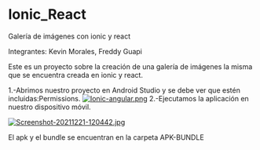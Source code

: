 # Ionic_React
Galería de imágenes con ionic y react 


Integrantes: Kevin Morales, Freddy Guapi

Este es un proyecto sobre la creación de una galería de imágenes la misma que se encuentra creada en ionic y react.

1.-Abrimos nuestro proyecto en Android Studio  y se debe ver que estén incluidas:Permissions.
[![Ionic-angular.png](https://i.postimg.cc/wvMk8LGF/Ionic-angular.png)](https://postimg.cc/ft4dYtZ0)
2.-Ejecutamos la aplicación en nuestro dispositivo móvil. 

[![Screenshot-20211221-120442.jpg](https://i.postimg.cc/28khP4LW/Screenshot-20211221-120442.jpg)](https://postimg.cc/bd5ZnSTY)

El apk y el bundle se encuentran en la carpeta APK-BUNDLE
